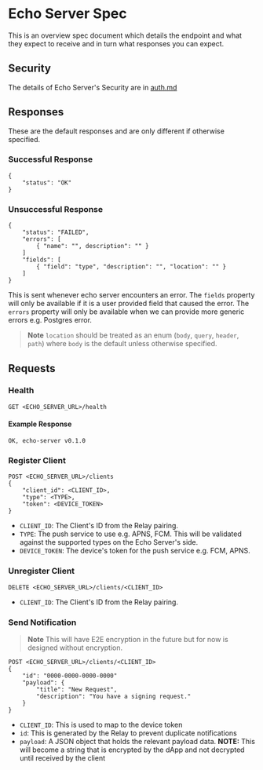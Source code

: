# Echo Server Spec

This is an overview spec document which details the endpoint and what they expect to receive and in turn what responses
you can expect.

## Security

The details of Echo Server's Security are in [auth.md](./auth.md)

## Responses

These are the default responses and are only different if otherwise specified.

### Successful Response

```
{
    "status": "OK"
}
```

### Unsuccessful Response

```
{
    "status": "FAILED",
    "errors": [
        { "name": "", description": "" }
    ]
    "fields": [
        { "field": "type", "description": "", "location": "" }
    ]
}
```

This is sent whenever echo server encounters an error. 
The `fields` property will only be available if it is a user provided field that caused the error. 
The `errors` property will only be available when we can provide more generic errors e.g. Postgres error.

> **Note** `location` should be treated as an enum (`body`, `query`, `header`, `path`) where `body` is the
> default unless otherwise specified.

## Requests

### Health

```
GET <ECHO_SERVER_URL>/health
```

#### Example Response

```
OK, echo-server v0.1.0
```

### Register Client

```
POST <ECHO_SERVER_URL>/clients
{
    "client_id": <CLIENT_ID>,
    "type": <TYPE>,
    "token": <DEVICE_TOKEN>
}
```

- `CLIENT_ID`: The Client's ID from the Relay pairing.
- `TYPE`: The push service to use e.g. APNS, FCM. This will be validated against the supported types on the Echo
  Server's side.
- `DEVICE_TOKEN`: The device's token for the push service e.g. FCM, APNS.

### Unregister Client

```
DELETE <ECHO_SERVER_URL>/clients/<CLIENT_ID>
```

- `CLIENT_ID`: The Client's ID from the Relay pairing.

### Send Notification

> **Note**
> This will have E2E encryption in the future but for now is designed without encryption.

```
POST <ECHO_SERVER_URL>/clients/<CLIENT_ID>
{
    "id": "0000-0000-0000-0000"
    "payload": {
        "title": "New Request",
        "description": "You have a signing request."
    }
}
```

- `CLIENT_ID`: This is used to map to the device token
- `id`: This is generated by the Relay to prevent duplicate notifications
- `payload`: A JSON object that holds the relevant payload data. **NOTE:** This will become a string that is encrypted
  by the dApp and not decrypted until received by the client